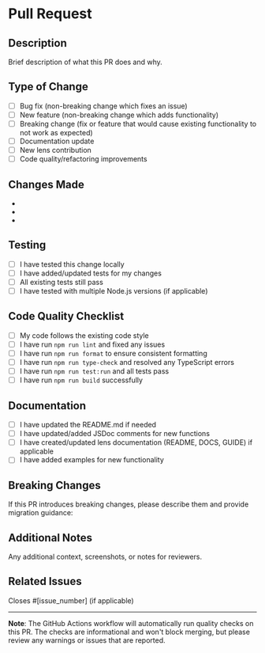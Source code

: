 # Pull Request

## Description

Brief description of what this PR does and why.

## Type of Change

- [ ] Bug fix (non-breaking change which fixes an issue)
- [ ] New feature (non-breaking change which adds functionality)
- [ ] Breaking change (fix or feature that would cause existing functionality to not work as expected)
- [ ] Documentation update
- [ ] New lens contribution
- [ ] Code quality/refactoring improvements

## Changes Made

-
-
-

## Testing

- [ ] I have tested this change locally
- [ ] I have added/updated tests for my changes
- [ ] All existing tests still pass
- [ ] I have tested with multiple Node.js versions (if applicable)

## Code Quality Checklist

- [ ] My code follows the existing code style
- [ ] I have run `npm run lint` and fixed any issues
- [ ] I have run `npm run format` to ensure consistent formatting
- [ ] I have run `npm run type-check` and resolved any TypeScript errors
- [ ] I have run `npm run test:run` and all tests pass
- [ ] I have run `npm run build` successfully

## Documentation

- [ ] I have updated the README.md if needed
- [ ] I have updated/added JSDoc comments for new functions
- [ ] I have created/updated lens documentation (README, DOCS, GUIDE) if applicable
- [ ] I have added examples for new functionality

## Breaking Changes

If this PR introduces breaking changes, please describe them and provide migration guidance:

## Additional Notes

Any additional context, screenshots, or notes for reviewers.

## Related Issues

Closes #[issue_number] (if applicable)

---

**Note**: The GitHub Actions workflow will automatically run quality checks on this PR. The checks are informational and won't block merging, but please review any warnings or issues that are reported.
